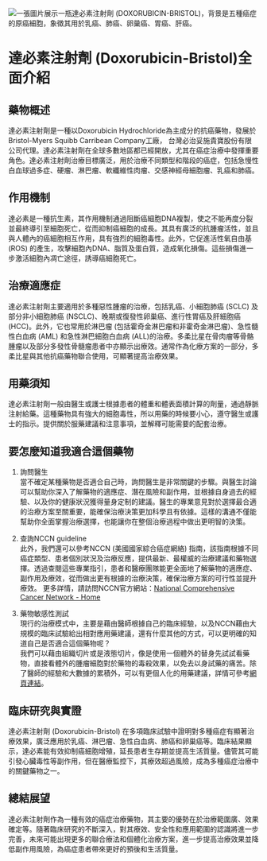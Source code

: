 ![一張圖片展示一瓶達必素注射劑 (DOXORUBICIN-BRISTOL)，背景是五種癌症的原癌細胞，象徵其用於乳癌、肺癌、卵巢癌、胃癌、肝癌。](https://i.imgur.com/QrOUwhF.jpeg)
# 達必素注射劑 (Doxorubicin-Bristol)全面介紹

## 藥物概述

達必素注射劑是一種以Doxorubicin Hydrochloride為主成分的抗癌藥物，發展於Bristol-Myers Squibb Carribean Company工廠， 台灣必治妥施貴寶股份有限公司代理。達必素注射劑在全球多數地區都已經開放，尤其在癌症治療中發揮重要角色。達必素注射劑治療目標廣泛，用於治療不同類型和階段的癌症，包括急慢性白血球過多症、硬瘤、淋巴瘤、軟纖維性肉瘤、交感神經母細胞瘤、乳癌和肺癌。

## 作用機制

達必素是一種抗生素，其作用機制通過阻斷癌細胞DNA複製，使之不能再度分裂並最終導引至細胞死亡，從而抑制癌細胞的成長。其具有廣泛的抗腫瘤活性，並且與人體內的癌細胞相互作用，具有強烈的細胞毒性。此外，它促進活性氧自由基 (ROS) 的產生，攻擊細胞內DNA、脂質及蛋白質，造成氧化損傷。這些損傷進一步激活細胞內凋亡途徑，誘導癌細胞死亡。

## 治療適應症

達必素注射劑主要適用於多種惡性腫瘤的治療，包括乳癌、小細胞肺癌 (SCLC) 及部分非小細胞肺癌 (NSCLC)、晚期或復發性卵巢癌、進行性胃癌及肝細胞癌 (HCC)。此外，它也常用於淋巴瘤 (包括霍奇金淋巴瘤和非霍奇金淋巴瘤)、急性髓性白血病 (AML) 和急性淋巴細胞白血病 (ALL)的治療。多柔比星在骨肉瘤等骨骼腫瘤以及部分多發性骨髓瘤患者中亦顯示出療效。通常作為化療方案的一部分，多柔比星與其他抗癌藥物聯合使用，可顯著提高治療效果。

## 用藥須知

達必素注射劑一般由醫生或護士根據患者的體重和體表面積計算的劑量，通過靜脈注射給藥。這種藥物具有強大的細胞毒性，所以用藥的時候要小心，遵守醫生或護士的指示。提供關於服藥建議和注意事項，並解釋可能需要的配套治療。

## 要怎麼知道我適合這個藥物 

1. 詢問醫生  
當不確定某種藥物是否適合自己時，詢問醫生是非常關鍵的步驟。與醫生討論可以幫助你深入了解藥物的適應症、潛在風險和副作用，並根據自身過去的經驗、以及你的健康狀況獲得量身定制的建議。醫生的專業意見對於選擇最合適的治療方案至關重要，能確保治療決策更加科學且有依據。這樣的溝通不僅能幫助你全面掌握治療選擇，也能讓你在整個治療過程中做出更明智的決策。 

2. 查詢NCCN guideline  
此外，我們還可以參考NCCN (美國國家綜合癌症網絡) 指南，該指南根據不同癌症類型、患者個別狀況及治療反應，提供最新、最權威的治療建議和藥物選擇。透過查閱這些專業指引，患者和醫療團隊能更全面地了解藥物的適應症、副作用及療效，從而做出更有根據的治療決策，確保治療方案的可行性並提升療效。 
更多詳情，請訪問NCCN官方網站：[National Comprehensive Cancer Network - Home](https://www.nccn.org/)

3. 藥物敏感性測試  
現行的治療模式中，主要是藉由醫師根據自己的臨床經驗，以及NCCN藉由大規模的臨床試驗給出相對應用藥建議，還有什麼其他的方式，可以更明確的知道自己是否適合這個藥物呢？   
我們可以藉由組織切片或是液態切片，像是使用一個體外的替身先試試看藥物，直接看體外的腫瘤細胞對於藥物的毒殺效果，以免去以身試藥的痛苦。除了醫師的經驗和大數據的累積外，可以有更個人化的用藥建議，詳情可參考[網頁連結](https://info.cancerfree.io/)。

## 臨床研究與實證

達必素注射劑 (Doxorubicin-Bristol) 在多項臨床試驗中證明對多種癌症有顯著治療效果，廣泛應用於乳癌、淋巴瘤、急性白血病、肺癌和卵巢癌等。臨床結果顯示，達必素能有效抑制癌細胞增殖，延長患者生存期並提高生活質量。儘管其可能引發心臟毒性等副作用，但在醫療監控下，其療效超過風險，成為多種癌症治療中的關鍵藥物之一。

## 總結展望

達必素注射劑作為一種有效的癌症治療藥物，其主要的優勢在於治療範圍廣、效果確定等。隨著臨床研究的不斷深入，對其療效、安全性和應用範圍的認識將進一步完善，未來可能出現更多的聯合療法和個體化治療方案，進一步提高治療效果並降低副作用風險，為癌症患者帶來更好的預後和生活質量。

